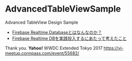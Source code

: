 # AdvancedTableViewSample
Advanced TableView Design Sample

- [Firebase Realtime Databaseとはなんなのか？](http://qiita.com/1amageek/items/b350ee5ef0c9b2406583)
- [Firebase Realtime DBを実践投入するにあたって考えたこと](http://qiita.com/1amageek/items/64bf85ec2cf1613cf507)

Thank you. **Yahoo!** WWDC Extended Tokyo 2017 
https://yj-meetup.connpass.com/event/55682/
